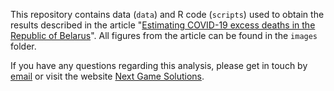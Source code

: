 This repository contains data (`data`) and R code (`scripts`) used to obtain the results described in the article "[Estimating COVID-19 excess deaths in the Republic of Belarus](https://medium.com/@mastitsky/estimating-covid-19-excess-deaths-in-the-republic-of-belarus-316ca80481ed)". All figures from the article can be found in the `images` folder.

If you have any questions regarding this analysis, please get in touch by [email](mailto:info@nextgamesolutions.com) or visit the website [Next Game Solutions](http://nextgamesolutions.com/).